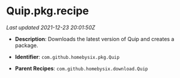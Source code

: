 # Quip.pkg.recipe

_Last updated 2021-12-23 20:01:50Z_

- **Description**: Downloads the latest version of Quip and creates a package.

- **Identifier**: `com.github.homebysix.pkg.Quip`

- **Parent Recipes**: `com.github.homebysix.download.Quip`
